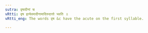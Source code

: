 ```yaml
---
sutra: वृषादीनां च
vRtti: वृष इत्येवमादीनामादिरुदात्तो भवति ॥
vRtti_eng: The words वृष &c have the acute on the first syllable.

---
```

